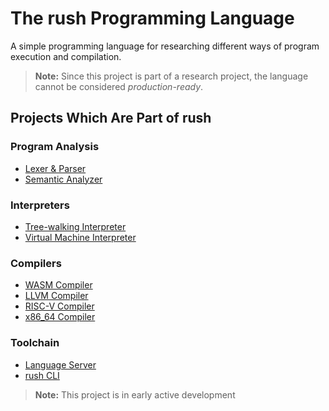 # The rush Programming Language

A simple programming language for researching different ways of program
execution and compilation.

> **Note:** Since this project is part of a research project, the language
> cannot be considered _production-ready_.

## Projects Which Are Part of rush

### Program Analysis

- [Lexer & Parser](./crates/rush-parser/)
- [Semantic Analyzer](./crates/rush-analyzer/)

### Interpreters

- [Tree-walking Interpreter](./crates/rush-interpreter-tree/)
- [Virtual Machine Interpreter](./crates/rush-interpreter-vm/)

### Compilers

- [WASM Compiler](./crates/rush-compiler-wasm/)
- [LLVM Compiler](./crates/rush-compiler-llvm/)
- [RISC-V Compiler](./crates/rush-compiler-risc-v/)
- [x86_64 Compiler](./crates/rush-compiler-x86-64/)

### Toolchain

- [Language Server](./crates/rush-ls/)
- [rush CLI](./crates/rush-cli/)

> **Note:** This project is in early active development
